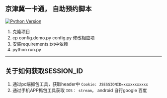 ## 京津冀一卡通， 自助预约脚本
[![Python Version](https://img.shields.io/badge/python-%3E=3.6.1-brightgreen.svg?maxAge=2592000)](https://www.python.org/)

1. 克隆项目
2. cp config.demo.py config.py 修改相应项
3. 安装requirements.txt中依赖
4. python run.py

---

## 关于如何获取SESSION_ID
1. 通过pc端抓包工具，获取header中 ```Cookie: JSESSIONID=xxxxxxxxxxx```
2. 通过手机APP抓包工具获取 ```IOS： stream```， android 自行google 百度